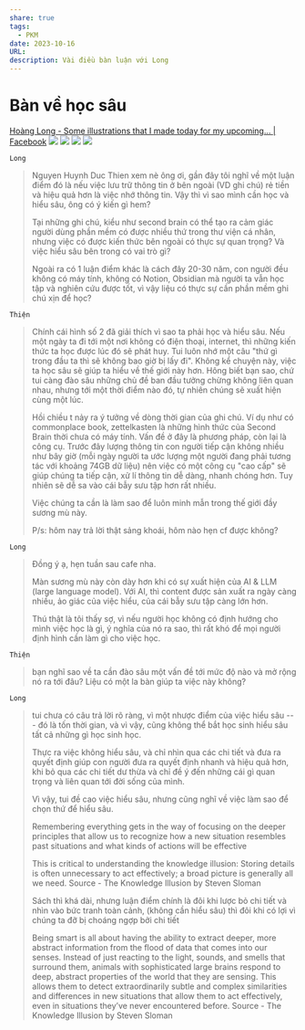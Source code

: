```yaml
---
share: true
tags:
  - PKM
date: 2023-10-16
URL: 
description: Vài điều bàn luận với Long
---
```


# Bàn về học sâu

[Hoàng Long - Some illustrations that I made today for my upcoming... | Facebook](https://www.facebook.com/longhoangbui2/posts/pfbid02pJA9xp3iYq96ArFGa7C9UVN1JfNCD8auoUSPsFusXzKULUuAa6NHF2qjJMa58Sd2l)
![](https://i.imgur.com/86fung3.jpg)
![](https://i.imgur.com/8DC7qMY.png)
![](https://i.imgur.com/AGAM1Nd.jpg)
![](https://i.imgur.com/Xi4M9A4.png)

`Long`

> Nguyen Huynh Duc Thien xem nè ông ơi, gần đây tôi nghĩ về một luận điểm đó là nếu việc lưu trữ thông tin ở bên ngoài (VD ghi chú) rẻ tiền và hiệu quả hơn là việc nhớ thông tin. Vậy thì vì sao mình cần học và hiểu sâu, ông có ý kiến gì hem? 
> 
> Tại những ghi chú, kiểu như second brain có thể tạo ra cảm giác người dùng phần mềm có được nhiều thứ trong thư viện cá nhân, nhưng việc có được kiến thức bên ngoài có thực sự quan trọng? Và việc hiểu sâu bên trong có vai trò gì? 
> 
> Ngoài ra có 1 luận điểm khác là cách đây 20-30 năm, con người đều không có máy tính, không có Notion, Obsidian mà người ta vẫn học tập và nghiên cứu được tốt, vì vậy liệu có thực sự cần phần mềm ghi chú xịn để học?

`Thiện`

> Chính cái hình số 2 đã giải thích vì sao ta phải học và hiểu sâu. Nếu một ngày ta đi tới một nơi không có điện thoại, internet, thì những kiến thức ta học được lúc đó sẽ phát huy. Tui luôn nhớ một câu "thứ gì trong đầu ta thì sẽ không bao giờ bị lấy đi". Không kể chuyện này, việc ta học sâu sẽ giúp ta hiểu về thế giới này hơn. Hông biết bạn sao, chứ tui càng đào sâu những chủ đề ban đầu tưởng chừng không liên quan nhau, nhưng tới một thời điểm nào đó, tự nhiên chúng sẽ xuất hiện cùng một lúc. 
> 
> Hồi chiều t nảy ra ý tưởng về dòng thời gian của ghi chú. Ví dụ như có commonplace book, zettelkasten là những hình thức của Second Brain thời chưa có máy tính. Vấn đề ở đây là phương pháp, còn lại là công cụ. Trước đây lượng thông tin con người tiếp cận không nhiều như bây giờ (mỗi ngày người ta ước lượng một người đang phải tương tác với khoảng 74GB dữ liệu) nên việc có một công cụ "cao cấp" sẽ giúp chúng ta tiếp cận, xử lí thông tin dễ dàng, nhanh chóng hơn. Tuy nhiên sẽ dễ sa vào cái bẫy sưu tập hơn rất nhiều.
> 
> Việc chúng ta cần là làm sao để luôn minh mẫn trong thế giới đầy sương mù này.
> 
> P/s: hôm nay trả lời thật sảng khoái, hôm nào hẹn cf được không?

`Long`

> Đồng ý ạ, hẹn tuần sau cafe nha.
> 
> Màn sương mù này còn dày hơn khi có sự xuất hiện của AI & LLM (large language model). Với AI, thì content được sản xuất ra ngày càng nhiều, ảo giác của việc hiểu, của cái bẫy sưu tập càng lớn hơn.
> 
> Thú thật là tôi thấy sợ, vì nếu người học không có định hướng cho mình việc học là gì, ý nghĩa của nó ra sao, thì rất khó để mọi người định hình cần làm gì cho việc học.

`Thiện`

> bạn nghĩ sao về ta cần đào sâu một vấn đề tới mức độ nào và mở rộng nó ra tới đâu? Liệu có một la bàn giúp ta việc này không?

`Long`

> tui chưa có câu trả lời rõ ràng, vì một nhược điểm của việc hiểu sâu --- đó là tốn thời gian, và vì vậy, cũng không thể bắt học sinh hiểu sâu tất cả những gì học sinh học.
> 
> Thực ra việc không hiểu sâu, và chỉ nhìn qua các chi tiết và đưa ra quyết định giúp con người đưa ra quyết định nhanh và hiệu quả hơn, khi bỏ qua các chi tiết dư thừa và chỉ đề ý đến những cái gì quan trọng và liên quan tới đời sống của mình.
> 
> Vì vậy, tui đề cao việc hiểu sâu, nhưng cũng nghĩ về việc làm sao để chọn thứ để hiểu sâu.
> 
> Remembering everything gets in the way of focusing on the deeper principles that allow us to recognize how a new situation resembles past situations and what kinds of actions will be effective
> 
> This is critical to understanding the knowledge illusion: Storing details is often unnecessary to act effectively; a broad picture is generally all we need.
> Source - The Knowledge Illusion by Steven Sloman
> 
> Sách thì khá dài, nhưng luận điểm chính là đôi khi lược bỏ chi tiết và nhìn vào bức tranh toàn cảnh, (không cần hiểu sâu) thì đôi khi có lợi vì chúng ta đỡ bị choáng ngợp bởi chi tiết
> 
> Being smart is all about having the ability to extract deeper, more abstract information from the flood of data that comes into our senses. Instead of just reacting to the light, sounds, and smells that surround them, animals with sophisticated large brains respond to deep, abstract properties of the world that they are sensing. This allows them to detect extraordinarily subtle and complex similarities and differences in new situations that allow them to act effectively, even in situations they’ve never encountered before.
> Source - The Knowledge Illusion by Steven Sloman